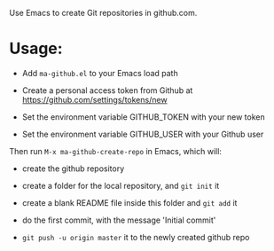 Use Emacs to create Git repositories in github.com.

# Usage:

* Add `ma-github.el` to your Emacs load path

* Create a personal access token from Github at https://github.com/settings/tokens/new

* Set the environment variable GITHUB_TOKEN with your new token

* Set the environment variable GITHUB_USER with your Github user

Then run `M-x ma-github-create-repo` in Emacs, which will:

* create the github repository

* create a folder for the local repository, and `git init` it

* create a blank README file inside this folder and `git add` it

* do the first commit, with the message 'Initial commit'

* `git push -u origin master` it to the newly created github repo

